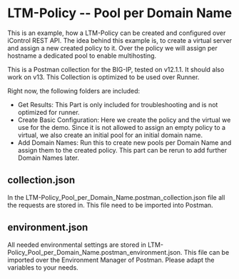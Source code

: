 # LTM-Policy -- Pool per Domain Name

This is an example, how a LTM-Policy can be created and configured over iControl REST API. The idea behind this example is, to create a virtual server and assign a new created policy to it. Over the policy we will assign per hostname a dedicated pool to enable multihosting.

This is a Postman collection for the BIG-IP, tested on v12.1.1. It should also work on v13. This Collection is optimized to be used over Runner.

Right now, the following folders are included:
* Get Results: This Part is only included for troubleshooting and is not optimized for runner.
* Create Basic Configuration: Here we create the policy and the virtual we use for the demo. Since it is not allowed to assign an empty policy to a virtual, we also create an initial pool for an initial domain name.
* Add Domain Names: Run this to create new pools per Domain Name and assign them to the created policy. This part can be rerun to add further Domain Names later.

## collection.json

In the LTM-Policy_Pool_per_Domain_Name.postman_collection.json file all the requests are stored in. This file need to be imported into Postman.

## environment.json

All needed environmental settings are stored in LTM-Policy_Pool_per_Domain_Name.postman_environment.json. This file can be imported over the Environment Manager of Postman. Please adapt the variables to your needs.
